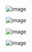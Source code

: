 ![image](https://github.com/user-attachments/assets/dd112e60-cb2a-4935-ab55-06a6726e8208)

![image](https://github.com/user-attachments/assets/34e267bb-1340-4ef6-bdab-76de32e80434)

![image](https://github.com/user-attachments/assets/cb42de13-dad7-41f2-bf85-07f53367eac9)

![image](https://github.com/user-attachments/assets/4f9ca482-f8b2-42ed-897d-9ecf7ce0b15e)
